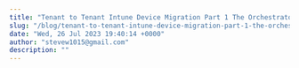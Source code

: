 ```yaml
---
title: "Tenant to Tenant Intune Device Migration Part 1 The Orchestrator"
slug: "/blog/tenant-to-tenant-intune-device-migration-part-1-the-orchestrator"
date: "Wed, 26 Jul 2023 19:40:14 +0000"
author: "stevew1015@gmail.com"
description: ""
---
```


